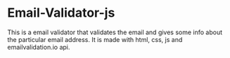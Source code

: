# Email-Validator-js
This is a email validator that validates the email and gives some info about the particular email address. It is made with html, css, js and emailvalidation.io api.
